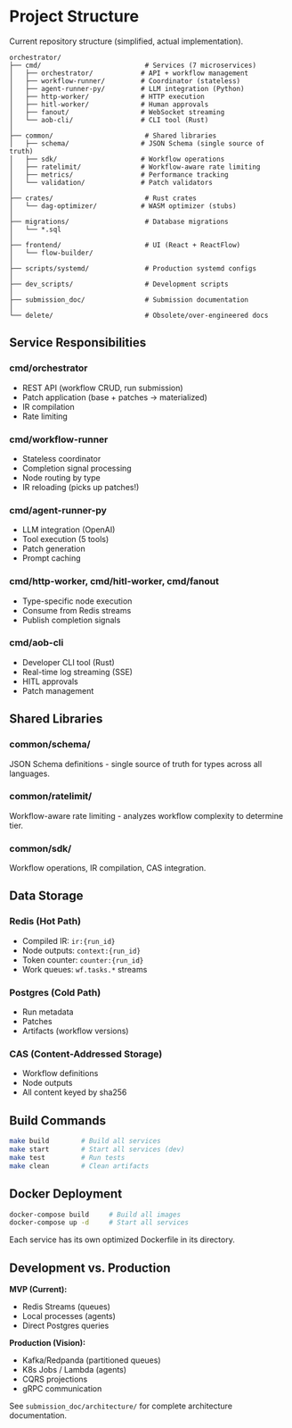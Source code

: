 # Project Structure

Current repository structure (simplified, actual implementation).

```
orchestrator/
├── cmd/                          # Services (7 microservices)
│   ├── orchestrator/            # API + workflow management
│   ├── workflow-runner/         # Coordinator (stateless)
│   ├── agent-runner-py/         # LLM integration (Python)
│   ├── http-worker/             # HTTP execution
│   ├── hitl-worker/             # Human approvals
│   ├── fanout/                  # WebSocket streaming
│   └── aob-cli/                 # CLI tool (Rust)
│
├── common/                       # Shared libraries
│   ├── schema/                  # JSON Schema (single source of truth)
│   ├── sdk/                     # Workflow operations
│   ├── ratelimit/               # Workflow-aware rate limiting
│   ├── metrics/                 # Performance tracking
│   └── validation/              # Patch validators
│
├── crates/                       # Rust crates
│   └── dag-optimizer/           # WASM optimizer (stubs)
│
├── migrations/                   # Database migrations
│   └── *.sql
│
├── frontend/                     # UI (React + ReactFlow)
│   └── flow-builder/
│
├── scripts/systemd/              # Production systemd configs
│
├── dev_scripts/                  # Development scripts
│
├── submission_doc/               # Submission documentation
│
└── delete/                       # Obsolete/over-engineered docs
```

## Service Responsibilities

### cmd/orchestrator
- REST API (workflow CRUD, run submission)
- Patch application (base + patches → materialized)
- IR compilation
- Rate limiting

### cmd/workflow-runner
- Stateless coordinator
- Completion signal processing
- Node routing by type
- IR reloading (picks up patches!)

### cmd/agent-runner-py
- LLM integration (OpenAI)
- Tool execution (5 tools)
- Patch generation
- Prompt caching

### cmd/http-worker, cmd/hitl-worker, cmd/fanout
- Type-specific node execution
- Consume from Redis streams
- Publish completion signals

### cmd/aob-cli
- Developer CLI tool (Rust)
- Real-time log streaming (SSE)
- HITL approvals
- Patch management

## Shared Libraries

### common/schema/
JSON Schema definitions - single source of truth for types across all languages.

### common/ratelimit/
Workflow-aware rate limiting - analyzes workflow complexity to determine tier.

### common/sdk/
Workflow operations, IR compilation, CAS integration.

## Data Storage

### Redis (Hot Path)
- Compiled IR: `ir:{run_id}`
- Node outputs: `context:{run_id}`
- Token counter: `counter:{run_id}`
- Work queues: `wf.tasks.*` streams

### Postgres (Cold Path)
- Run metadata
- Patches
- Artifacts (workflow versions)

### CAS (Content-Addressed Storage)
- Workflow definitions
- Node outputs
- All content keyed by sha256

## Build Commands

```bash
make build        # Build all services
make start        # Start all services (dev)
make test         # Run tests
make clean        # Clean artifacts
```

## Docker Deployment

```bash
docker-compose build     # Build all images
docker-compose up -d     # Start all services
```

Each service has its own optimized Dockerfile in its directory.

## Development vs. Production

**MVP (Current):**
- Redis Streams (queues)
- Local processes (agents)
- Direct Postgres queries

**Production (Vision):**
- Kafka/Redpanda (partitioned queues)
- K8s Jobs / Lambda (agents)
- CQRS projections
- gRPC communication

See `submission_doc/architecture/` for complete architecture documentation.
